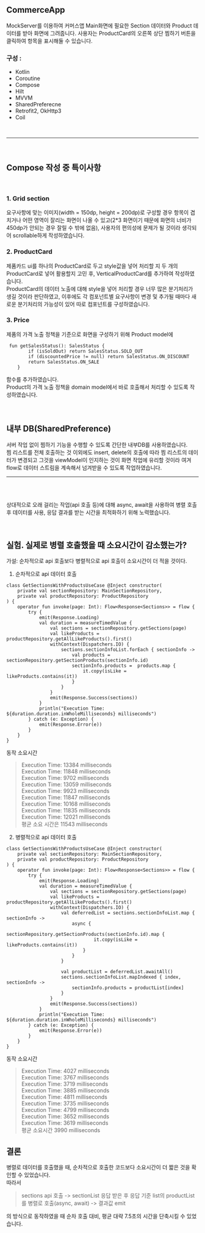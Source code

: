 ## CommerceApp

MockServer를 이용하여 커머스앱 Main화면에 필요한 Section 데이터와 Product 데이터를 받아 화면에 그려줍니다. 사용자는 ProductCard의 오른쪽 상단 찜하기 버튼을 클릭하여 항목을 표시해둘 수 있습니다.

### 구성 : <br>
- Kotlin
- Coroutine
- Compose
- Hilt
- MVVM
- SharedPreferecne
- Retrofit2, OkHttp3
- Coil

<br>
<hr>
<br>



## Compose 작성 중 특이사항
<br>

### 1. Grid section
요구사항에 맞는 이미지(width = 150dp, height = 200dp)로 구성할 경우 항목이 겹치거나 어떤 영역이 잘리는 화면이 나올 수 있고(2*3 화면이기 때문에 화면의 너비가 450dp가 안되는 경우 잘릴 수 밖에 없음), 사용자의 편의성에 문제가 될 것이라 생각되어 scrollable하게 작성하였습니다.

### 2. ProductCard
제품카드 ui를 하나의 ProductCard로 두고 style값을 넣어 처리할 지 두 개의 ProductCard로 넣어 활용할지 고민 후, VerticalProductCard를 추가하여 작성하였습니다.<br>
ProductCard의 데이터 노출에 대해 style을 넣어 처리할 경우 너무 많은 분기처리가 생길 것이라 판단하였고, 이후에도 각 컴포넌트별 요구사항이 변경 및 추가될 때마다 새로운 분기처리의 가능성이 있어 따로 컴포넌트를 구성하였습니다.

### 3. Price
제품의 가격 노출 정책을 기준으로 화면을 구성하기 위해 Product model에 
```
 fun getSalesStatus(): SalesStatus {
        if (isSoldOut) return SalesStatus.SOLD_OUT
        if (discountedPrice != null) return SalesStatus.ON_DISCOUNT
        return SalesStatus.ON_SALE
    }
```
함수를 추가하였습니다. <br> Product의 가격 노출 정책을 domain model에서 바로 호출해서 처리할 수 있도록 작성하였습니다.
<br>
<br>
<br>

## 내부 DB(SharedPreference)
서버 작업 없이 찜하기 기능을 수행할 수 있도록 간단한 내부DB를 사용하였습니다. <br>찜 리스트를 전체 호출하는 것 이외에도 insert, delete의 호출에 따라 찜 리스트의 데이터가 변경되고 그것을 viewModel이 인지하는 것이 화면 작업에 유리할 것이라 여겨 flow로 데이터 스트림을 계속해서 넘겨받을 수 있도록 작업하였습니다.


<hr>
<br>
<br>

상대적으로 오래 걸리는 작업(api 호출 등)에 대해 async, await을 사용하여 병렬 호출 후 데이터를 사용, 응답 결과를 받는 시간을 최적화하기 위해 노력했습니다.

<br>

## 실험. 실제로 병렬 호출했을 때 소요시간이 감소했는가?

가설: 순차적으로 api 호출보다 병렬적으로 api 호출이 소요시간이 더 적을 것이다.


1. 순차적으로 api 데이터 호출
```
class GetSectionsWithProductsUseCase @Inject constructor(
    private val sectionRepository: MainSectionRepository,
    private val productRepository: ProductRepository
) {
    operator fun invoke(page: Int): Flow<Response<Sections>> = flow {
        try {
            emit(Response.Loading)
            val duration = measureTimedValue {
                val sections = sectionRepository.getSections(page)
                val likeProducts = productRepository.getAllLikeProducts().first()
                withContext(Dispatchers.IO) {
                    sections.sectionInfoList.forEach { sectionInfo ->
                        val products = sectionRepository.getSectionProducts(sectionInfo.id)
                        sectionInfo.products =  products.map {
                            it.copy(isLike = likeProducts.contains(it))
                        }
                    }
                }
                emit(Response.Success(sections))
            }
            println("Execution Time: ${duration.duration.inWholeMilliseconds} milliseconds")
        } catch (e: Exception) {
            emit(Response.Error(e))
        }
    }
}
```
동작 소요시간
> Execution Time: 13384 milliseconds <br>
Execution Time: 11848 milliseconds<br>
Execution Time: 9702 milliseconds<br>
Execution Time: 13059 milliseconds<br>
Execution Time: 9923 milliseconds<br>
Execution Time: 11847 milliseconds<br>
Execution Time: 10168 milliseconds<br>
Execution Time: 11835 milliseconds<br>
Execution Time: 12021 milliseconds<br>
> 평균 소요 시간은 11543 milliseconds

2. 병렬적으로 api 데이터 호출 

```
class GetSectionsWithProductsUseCase @Inject constructor(
    private val sectionRepository: MainSectionRepository,
    private val productRepository: ProductRepository
) {
    operator fun invoke(page: Int): Flow<Response<Sections>> = flow {
        try {
            emit(Response.Loading)
            val duration = measureTimedValue {
                val sections = sectionRepository.getSections(page)
                val likeProducts = productRepository.getAllLikeProducts().first()
                withContext(Dispatchers.IO) {
                    val deferredList = sections.sectionInfoList.map { sectionInfo ->
                        async {
                            sectionRepository.getSectionProducts(sectionInfo.id).map {
                                it.copy(isLike = likeProducts.contains(it))
                            }
                        }
                    }

                    val productList = deferredList.awaitAll()
                    sections.sectionInfoList.mapIndexed { index, sectionInfo ->
                        sectionInfo.products = productList[index]
                    }
                }
                emit(Response.Success(sections))
            }
            println("Execution Time: ${duration.duration.inWholeMilliseconds} milliseconds")
        } catch (e: Exception) {
            emit(Response.Error(e))
        }
    }
}
```

동작 소요시간
>Execution Time: 4027 milliseconds<br>
Execution Time: 3767 milliseconds<br>
Execution Time: 3719 milliseconds<br>
Execution Time: 3885 milliseconds<br>
Execution Time: 4811 milliseconds<br>
Execution Time: 3735 milliseconds<br>
Execution Time: 4799 milliseconds<br>
Execution Time: 3652 milliseconds<br>
Execution Time: 3619 milliseconds<br>
>평균 소요시간 3990 milliseconds


## 결론
병렬로 데이터를 호출했을 때, 순차적으로 호출한 코드보다 소요시간이 더 짧은 것을 확인할 수 있었습니다.<br>
따라서<br> 
> sections api 호출 -> sectionList 응답 받은 후 응답 기준 list의 productList를 병렬로 호출(async, await) -> 결과값 emit<br>

의 방식으로 동작하였을 때 순차 호출 대비, 평균 대략 7.5초의 시간을 단축시킬 수 있었습니다.



